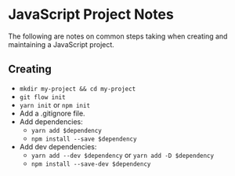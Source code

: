 # JavaScript Project Notes

The following are notes on common steps taking when creating and maintaining a
JavaScript project.


## Creating

* `mkdir my-project && cd my-project`
* `git flow init`
* `yarn init` or `npm init`
* Add a .gitignore file.
* Add dependencies:
  + `yarn add $dependency`
  + `npm install --save $dependency`
* Add dev dependencies:
  + `yarn add --dev $dependency` or `yarn add -D $dependency`
  + `npm install --save-dev $dependency`
